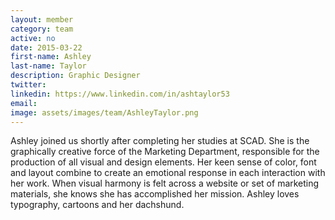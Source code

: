 ```yaml
---
layout: member
category: team
active: no
date: 2015-03-22
first-name: Ashley
last-name: Taylor
description: Graphic Designer
twitter:
linkedin: https://www.linkedin.com/in/ashtaylor53
email:
image: assets/images/team/AshleyTaylor.png
---
```

Ashley joined us shortly after completing her studies at SCAD. She is the graphically creative force of the Marketing Department, responsible for the production of all visual and design elements. Her keen sense of color, font and layout combine to create an emotional response in each interaction with her work. When visual harmony is felt across a website or set of marketing materials, she knows she has accomplished her mission. Ashley loves typography, cartoons and her dachshund.
